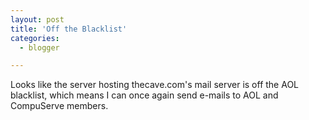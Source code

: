 ```yaml
---
layout: post
title: 'Off the Blacklist'
categories:
  - blogger

---
```


Looks like the server hosting thecave.com's mail server is off the AOL blacklist, which means I can once again send e-mails to AOL and CompuServe members.<br /><br />
